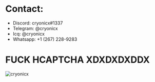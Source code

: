 # Contact:
* Discord: cryonicx#1337
* Telegram: @cryonicx
* Icq: @cryonicx
* Whatsapp: +1 (267) 228-9283

# 

# FUCK HCAPTCHA XDXDXDXDDX
![cryonicx](https://preview.redd.it/msf8geu1cjd71.png?width=380&format=png&auto=webp&s=153ad6e4301039527282f0a962c703987932744f)
